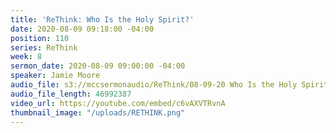 ```yaml
---
title: 'ReThink: Who Is the Holy Spirit?'
date: 2020-08-09 09:18:00 -04:00
position: 110
series: ReThink
week: 8
sermon_date: 2020-08-09 09:00:00 -04:00
speaker: Jamie Moore
audio_file: s3://mccsermonaudio/ReThink/08-09-20 Who Is the Holy Spirit.mp3
audio_file_length: 46992387
video_url: https://youtube.com/embed/c6vAXVTRvnA
thumbnail_image: "/uploads/RETHINK.png"
---
```


